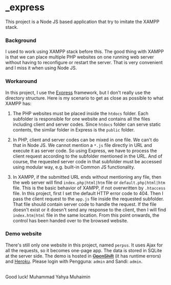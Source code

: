 # _express
This project is a Node JS based application that try to imitate the XAMPP stack.

### Background
I used to work using XAMPP stack before this. The good thing with XAMPP is that we can place multiple PHP websites on one running web server without having to reconfigure or restart the server. That is very convenient and I miss it when using Node JS.

### Workaround
In this project, I use the [Express](//expressjs.com) framework, but I don't really use the directory structure. Here is my scenario to get as close as possible to what XAMPP has:

1. The PHP websites must be placed inside the `htdocs` folder. Each subfolder is responsible for one website and contains all the files including client and server codes. Since `htdocs` folder can serve static contents, the similar folder in Express is the `public` folder.

2. In PHP, client and server codes can be mixed in one file. We can't do that in Node JS. We cannot mention a `*.js` file directly in URL and execute it as server code.
So using Express, we have to process the client request according to the subfolder mentioned in the URL. And of course, the requested server code in that subfolder must be accessed using modular way, e.g. built-in Common JS functionality.

3. In XAMPP, if the submitted URL ends without mentioning any file, then the web server will find `index.php|html|htm` file or `default.php|html|htm` file. This is the basic behavior of XAMPP, if not overwritten by `.htaccess` file.
In this project, first I set the default HTTP error code to 404. Then I pass the client request to the `app.js` file inside the requested subfolder. That file should contain server code to handle the request. If the file doesn't exist or it doesn't send any response to the client, then I will find `index.htm|html` file in the same location. From this point onwards, the control has been handed over to the browsed website.

### Demo website
There's still only one website in this project, named `perpus`. It uses Ajax for all the requests, so it becomes one-page app. The data is stored in SQLite at the server side. The demo is hosted in [~~OpenShift~~](//node-uwg.rhcloud.com/perpus) (it has runtime errors) and [Heroku](//node-uwg.herokuapp.com/perpus). Please login with Pengguna: `admin` and Sandi: `admin`.

<br>
Good luck!  
Muhammad Yahya Muhaimin
